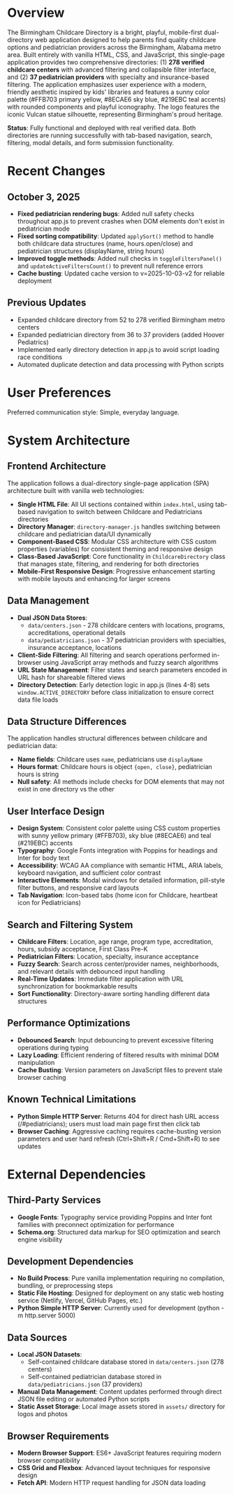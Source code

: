 # Overview

The Birmingham Childcare Directory is a bright, playful, mobile-first dual-directory web application designed to help parents find quality childcare options and pediatrician providers across the Birmingham, Alabama metro area. Built entirely with vanilla HTML, CSS, and JavaScript, this single-page application provides two comprehensive directories: (1) **278 verified childcare centers** with advanced filtering and collapsible filter interface, and (2) **37 pediatrician providers** with specialty and insurance-based filtering. The application emphasizes user experience with a modern, friendly aesthetic inspired by kids' libraries and features a sunny color palette (#FFB703 primary yellow, #8ECAE6 sky blue, #219EBC teal accents) with rounded components and playful iconography. The logo features the iconic Vulcan statue silhouette, representing Birmingham's proud heritage.

**Status**: Fully functional and deployed with real verified data. Both directories are running successfully with tab-based navigation, search, filtering, modal details, and form submission functionality.

# Recent Changes

## October 3, 2025
- **Fixed pediatrician rendering bugs**: Added null safety checks throughout app.js to prevent crashes when DOM elements don't exist in pediatrician mode
- **Fixed sorting compatibility**: Updated `applySort()` method to handle both childcare data structures (name, hours.open/close) and pediatrician structures (displayName, string hours)
- **Improved toggle methods**: Added null checks in `toggleFiltersPanel()` and `updateActiveFiltersCount()` to prevent null reference errors
- **Cache busting**: Updated cache version to v=2025-10-03-v2 for reliable deployment

## Previous Updates
- Expanded childcare directory from 52 to 278 verified Birmingham metro centers
- Expanded pediatrician directory from 36 to 37 providers (added Hoover Pediatrics)
- Implemented early directory detection in app.js to avoid script loading race conditions
- Automated duplicate detection and data processing with Python scripts

# User Preferences

Preferred communication style: Simple, everyday language.

# System Architecture

## Frontend Architecture
The application follows a dual-directory single-page application (SPA) architecture built with vanilla web technologies:

- **Single HTML File**: All UI sections contained within `index.html`, using tab-based navigation to switch between Childcare and Pediatricians directories
- **Directory Manager**: `directory-manager.js` handles switching between childcare and pediatrician data/UI dynamically
- **Component-Based CSS**: Modular CSS architecture with CSS custom properties (variables) for consistent theming and responsive design
- **Class-Based JavaScript**: Core functionality in `ChildcareDirectory` class that manages state, filtering, and rendering for both directories
- **Mobile-First Responsive Design**: Progressive enhancement starting with mobile layouts and enhancing for larger screens

## Data Management
- **Dual JSON Data Stores**: 
  - `data/centers.json` - 278 childcare centers with locations, programs, accreditations, operational details
  - `data/pediatricians.json` - 37 pediatrician providers with specialties, insurance acceptance, locations
- **Client-Side Filtering**: All filtering and search operations performed in-browser using JavaScript array methods and fuzzy search algorithms
- **URL State Management**: Filter states and search parameters encoded in URL hash for shareable filtered views
- **Directory Detection**: Early detection logic in app.js (lines 4-8) sets `window.ACTIVE_DIRECTORY` before class initialization to ensure correct data file loads

## Data Structure Differences
The application handles structural differences between childcare and pediatrician data:
- **Name fields**: Childcare uses `name`, pediatricians use `displayName`
- **Hours format**: Childcare hours is object `{open, close}`, pediatrician hours is string
- **Null safety**: All methods include checks for DOM elements that may not exist in one directory vs the other

## User Interface Design
- **Design System**: Consistent color palette using CSS custom properties with sunny yellow primary (#FFB703), sky blue (#8ECAE6) and teal (#219EBC) accents
- **Typography**: Google Fonts integration with Poppins for headings and Inter for body text
- **Accessibility**: WCAG AA compliance with semantic HTML, ARIA labels, keyboard navigation, and sufficient color contrast
- **Interactive Elements**: Modal windows for detailed information, pill-style filter buttons, and responsive card layouts
- **Tab Navigation**: Icon-based tabs (home icon for Childcare, heartbeat icon for Pediatricians)

## Search and Filtering System
- **Childcare Filters**: Location, age range, program type, accreditation, hours, subsidy acceptance, First Class Pre-K
- **Pediatrician Filters**: Location, specialty, insurance acceptance
- **Fuzzy Search**: Search across center/provider names, neighborhoods, and relevant details with debounced input handling
- **Real-Time Updates**: Immediate filter application with URL synchronization for bookmarkable results
- **Sort Functionality**: Directory-aware sorting handling different data structures

## Performance Optimizations
- **Debounced Search**: Input debouncing to prevent excessive filtering operations during typing
- **Lazy Loading**: Efficient rendering of filtered results with minimal DOM manipulation
- **Cache Busting**: Version parameters on JavaScript files to prevent stale browser caching

## Known Technical Limitations
- **Python Simple HTTP Server**: Returns 404 for direct hash URL access (/#pediatricians); users must load main page first then click tab
- **Browser Caching**: Aggressive caching requires cache-busting version parameters and user hard refresh (Ctrl+Shift+R / Cmd+Shift+R) to see updates

# External Dependencies

## Third-Party Services
- **Google Fonts**: Typography service providing Poppins and Inter font families with preconnect optimization for performance
- **Schema.org**: Structured data markup for SEO optimization and search engine visibility

## Development Dependencies
- **No Build Process**: Pure vanilla implementation requiring no compilation, bundling, or preprocessing steps
- **Static File Hosting**: Designed for deployment on any static web hosting service (Netlify, Vercel, GitHub Pages, etc.)
- **Python Simple HTTP Server**: Currently used for development (python -m http.server 5000)

## Data Sources
- **Local JSON Datasets**: 
  - Self-contained childcare database stored in `data/centers.json` (278 centers)
  - Self-contained pediatrician database stored in `data/pediatricians.json` (37 providers)
- **Manual Data Management**: Content updates performed through direct JSON file editing or automated Python scripts
- **Static Asset Storage**: Local image assets stored in `assets/` directory for logos and photos

## Browser Requirements
- **Modern Browser Support**: ES6+ JavaScript features requiring modern browser compatibility
- **CSS Grid and Flexbox**: Advanced layout techniques for responsive design
- **Fetch API**: Modern HTTP request handling for JSON data loading
